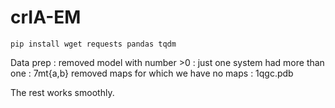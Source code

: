 # crIA-EM

```shell
pip install wget requests pandas tqdm
```

Data prep : 
removed model with number >0 : just one system had more than one : 7mt{a,b}
removed maps for which we have no maps : 1qgc.pdb

The rest works smoothly.